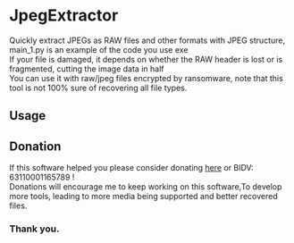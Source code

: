 # JpegExtractor
Quickly extract JPEGs as RAW files and other formats with JPEG structure, main_1.py is an example of the code you use exe \
If your file is damaged, it depends on whether the RAW header is lost or is fragmented, cutting the image data in half \
You can use it with raw/jpeg files encrypted by ransomware, note that this tool is not 100% sure of recovering all file types.
## Usage

## Donation
If this software helped you please consider donating [here](https://www.Paypal.me/BSVPay) or  BIDV: 63110001165789 !\
Donations will encourage me to keep working on this software,To develop more tools, leading to more media being supported and better recovered files.

### Thank you.
